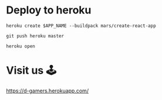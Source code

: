 # Deploy to heroku

`heroku create $APP_NAME --buildpack mars/create-react-app`

`git push heroku master`

`heroku open`

# Visit us 🕹️

https://d-gamers.herokuapp.com/
